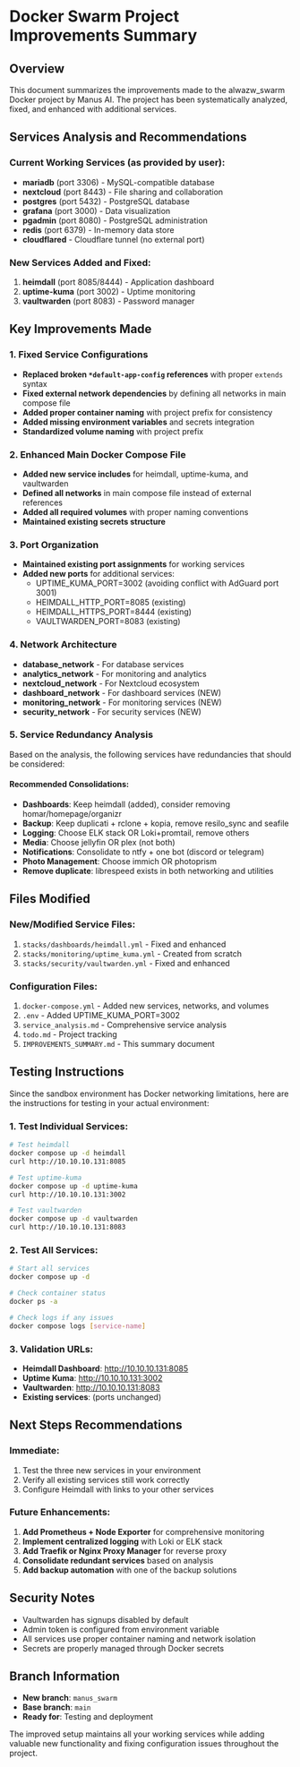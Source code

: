 # Docker Swarm Project Improvements Summary

## Overview
This document summarizes the improvements made to the alwazw_swarm Docker project by Manus AI. The project has been systematically analyzed, fixed, and enhanced with additional services.

## Services Analysis and Recommendations

### Current Working Services (as provided by user):
- **mariadb** (port 3306) - MySQL-compatible database
- **nextcloud** (port 8443) - File sharing and collaboration
- **postgres** (port 5432) - PostgreSQL database  
- **grafana** (port 3000) - Data visualization
- **pgadmin** (port 8080) - PostgreSQL administration
- **redis** (port 6379) - In-memory data store
- **cloudflared** - Cloudflare tunnel (no external port)

### New Services Added and Fixed:
1. **heimdall** (port 8085/8444) - Application dashboard
2. **uptime-kuma** (port 3002) - Uptime monitoring
3. **vaultwarden** (port 8083) - Password manager

## Key Improvements Made

### 1. Fixed Service Configurations
- **Replaced broken `*default-app-config` references** with proper `extends` syntax
- **Fixed external network dependencies** by defining all networks in main compose file
- **Added proper container naming** with project prefix for consistency
- **Added missing environment variables** and secrets integration
- **Standardized volume naming** with project prefix

### 2. Enhanced Main Docker Compose File
- **Added new service includes** for heimdall, uptime-kuma, and vaultwarden
- **Defined all networks** in main compose file instead of external references
- **Added all required volumes** with proper naming conventions
- **Maintained existing secrets structure**

### 3. Port Organization
- **Maintained existing port assignments** for working services
- **Added new ports** for additional services:
  - UPTIME_KUMA_PORT=3002 (avoiding conflict with AdGuard port 3001)
  - HEIMDALL_HTTP_PORT=8085 (existing)
  - HEIMDALL_HTTPS_PORT=8444 (existing)
  - VAULTWARDEN_PORT=8083 (existing)

### 4. Network Architecture
- **database_network** - For database services
- **analytics_network** - For monitoring and analytics
- **nextcloud_network** - For Nextcloud ecosystem
- **dashboard_network** - For dashboard services (NEW)
- **monitoring_network** - For monitoring services (NEW)
- **security_network** - For security services (NEW)

### 5. Service Redundancy Analysis
Based on the analysis, the following services have redundancies that should be considered:

#### Recommended Consolidations:
- **Dashboards**: Keep heimdall (added), consider removing homar/homepage/organizr
- **Backup**: Keep duplicati + rclone + kopia, remove resilo_sync and seafile
- **Logging**: Choose ELK stack OR Loki+promtail, remove others
- **Media**: Choose jellyfin OR plex (not both)
- **Notifications**: Consolidate to ntfy + one bot (discord or telegram)
- **Photo Management**: Choose immich OR photoprism
- **Remove duplicate**: librespeed exists in both networking and utilities

## Files Modified

### New/Modified Service Files:
1. `stacks/dashboards/heimdall.yml` - Fixed and enhanced
2. `stacks/monitoring/uptime_kuma.yml` - Created from scratch
3. `stacks/security/vaultwarden.yml` - Fixed and enhanced

### Configuration Files:
1. `docker-compose.yml` - Added new services, networks, and volumes
2. `.env` - Added UPTIME_KUMA_PORT=3002
3. `service_analysis.md` - Comprehensive service analysis
4. `todo.md` - Project tracking
5. `IMPROVEMENTS_SUMMARY.md` - This summary document

## Testing Instructions

Since the sandbox environment has Docker networking limitations, here are the instructions for testing in your actual environment:

### 1. Test Individual Services:
```bash
# Test heimdall
docker compose up -d heimdall
curl http://10.10.10.131:8085

# Test uptime-kuma  
docker compose up -d uptime-kuma
curl http://10.10.10.131:3002

# Test vaultwarden
docker compose up -d vaultwarden
curl http://10.10.10.131:8083
```

### 2. Test All Services:
```bash
# Start all services
docker compose up -d

# Check container status
docker ps -a

# Check logs if any issues
docker compose logs [service-name]
```

### 3. Validation URLs:
- **Heimdall Dashboard**: http://10.10.10.131:8085
- **Uptime Kuma**: http://10.10.10.131:3002  
- **Vaultwarden**: http://10.10.10.131:8083
- **Existing services**: (ports unchanged)

## Next Steps Recommendations

### Immediate:
1. Test the three new services in your environment
2. Verify all existing services still work correctly
3. Configure Heimdall with links to your other services

### Future Enhancements:
1. **Add Prometheus + Node Exporter** for comprehensive monitoring
2. **Implement centralized logging** with Loki or ELK stack
3. **Add Traefik or Nginx Proxy Manager** for reverse proxy
4. **Consolidate redundant services** based on analysis
5. **Add backup automation** with one of the backup solutions

## Security Notes
- Vaultwarden has signups disabled by default
- Admin token is configured from environment variable
- All services use proper container naming and network isolation
- Secrets are properly managed through Docker secrets

## Branch Information
- **New branch**: `manus_swarm`
- **Base branch**: `main`
- **Ready for**: Testing and deployment

The improved setup maintains all your working services while adding valuable new functionality and fixing configuration issues throughout the project.

